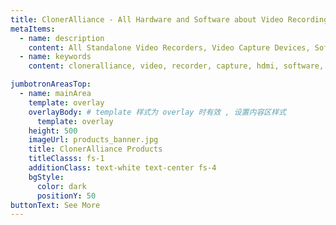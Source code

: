 ```yaml
---
title: ClonerAlliance - All Hardware and Software about Video Recording and Capture products.
metaItems:
  - name: description
    content: All Standalone Video Recorders, Video Capture Devices, Software. 4K, 1080p, HDMI Input, Passthrough are Supported. For Game Live Stream and Competition.
  - name: keywords
    content: cloneralliance, video, recorder, capture, hdmi, software, 4k, live stream

jumbotronAreasTop:
  - name: mainArea
    template: overlay
    overlayBody: # template 样式为 overlay 时有效 , 设置内容区样式
      template: overlay  
    height: 500   
    imageUrl: products_banner.jpg
    title: ClonerAlliance Products
    titleClasss: fs-1
    additionClass: text-white text-center fs-4
    bgStyle:
      color: dark
      positionY: 50
buttonText: See More 
---
```


